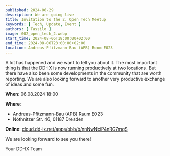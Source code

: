 ```yaml
---
published: 2024-06-29
description: We are going live
title: Invitation to the 2. Open Tech Meetup
keywords: [ Tech, Update, Event ]
authors: [ Tassilo ]
image: 002_open_tech_2.webp
start_time: 2024-08-06T18:00:00+02:00
end_time: 2024-08-06T23:00:00+02:00
location: Andreas-Pfitzmann-Bau (APB) Room E023 
---
```


A lot has happened and we want to tell you about it. The most important thing is that the DD-IX is now running 
productively at two locations. But there have also been some developments in the community that are worth 
reporting. We are also looking forward to another very productive exchange of ideas and some fun.

**When**: 06.08.2024 18:00

**Where**: 

  - Andreas-Pfitzmann-Bau (APB) Raum E023
  - Nöthnitzer Str. 46, 01187 Dresden

**Online**: [cloud.dd-ix.net/apps/bbb/b/nnNwNciP4nRG7mqS](https://cloud.dd-ix.net/apps/bbb/b/nnNwNciP4nRG7mqS)

We are looking forward to see you there!

Your DD-IX Team
